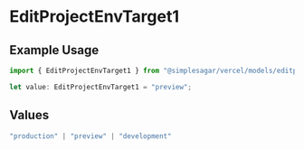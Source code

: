 # EditProjectEnvTarget1

## Example Usage

```typescript
import { EditProjectEnvTarget1 } from "@simplesagar/vercel/models/editprojectenvop.js";

let value: EditProjectEnvTarget1 = "preview";
```

## Values

```typescript
"production" | "preview" | "development"
```